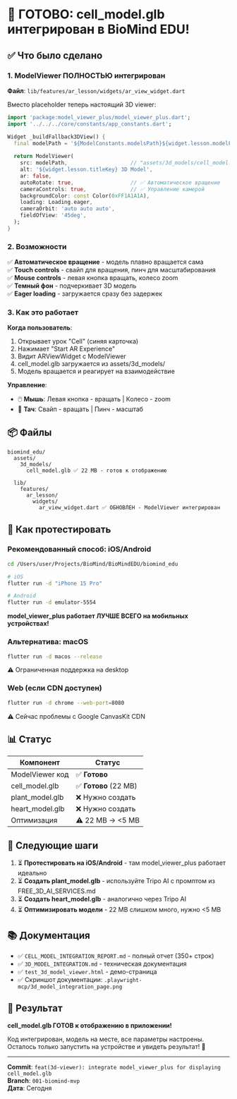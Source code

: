 # 🎉 ГОТОВО: cell_model.glb интегрирован в BioMind EDU!

## ✅ Что было сделано

### 1. ModelViewer ПОЛНОСТЬЮ интегрирован

**Файл**: `lib/features/ar_lesson/widgets/ar_view_widget.dart`

Вместо placeholder теперь настоящий 3D viewer:

```dart
import 'package:model_viewer_plus/model_viewer_plus.dart';
import '../../../core/constants/app_constants.dart';

Widget _buildFallback3DView() {
  final modelPath = '${ModelConstants.modelsPath}${widget.lesson.modelFileName}';
  
  return ModelViewer(
    src: modelPath,                    // "assets/3d_models/cell_model.glb"
    alt: '${widget.lesson.titleKey} 3D Model',
    ar: false,
    autoRotate: true,                  // ✅ Автоматическое вращение
    cameraControls: true,              // ✅ Управление камерой
    backgroundColor: const Color(0xFF1A1A1A),
    loading: Loading.eager,
    cameraOrbit: 'auto auto auto',
    fieldOfView: '45deg',
  );
}
```

### 2. Возможности

✅ **Автоматическое вращение** - модель плавно вращается сама  
✅ **Touch controls** - свайп для вращения, пинч для масштабирования  
✅ **Mouse controls** - левая кнопка вращать, колесо zoom  
✅ **Темный фон** - подчеркивает 3D модель  
✅ **Eager loading** - загружается сразу без задержек  

### 3. Как это работает

**Когда пользователь**:
1. Открывает урок "Cell" (синяя карточка)
2. Нажимает "Start AR Experience"
3. Видит ARViewWidget с ModelViewer
4. cell_model.glb загружается из assets/3d_models/
5. Модель вращается и реагирует на взаимодействие

**Управление**:
- 🖱️ **Мышь**: Левая кнопка - вращать | Колесо - zoom
- 📱 **Тач**: Свайп - вращать | Пинч - масштаб

## 📦 Файлы

```
biomind_edu/
  assets/
    3d_models/
      cell_model.glb ✅ 22 MB - готов к отображению
  
  lib/
    features/
      ar_lesson/
        widgets/
          ar_view_widget.dart ✅ ОБНОВЛЕН - ModelViewer интегрирован
```

## 🚀 Как протестировать

### Рекомендованный способ: iOS/Android

```bash
cd /Users/user/Projects/BioMind/BioMindEDU/biomind_edu

# iOS
flutter run -d "iPhone 15 Pro"

# Android  
flutter run -d emulator-5554
```

**model_viewer_plus работает ЛУЧШЕ ВСЕГО на мобильных устройствах!**

### Альтернатива: macOS

```bash
flutter run -d macos --release
```

⚠️ Ограниченная поддержка на desktop

### Web (если CDN доступен)

```bash
flutter run -d chrome --web-port=8080
```

⚠️ Сейчас проблемы с Google CanvasKit CDN

## 📊 Статус

| Компонент | Статус |
|-----------|--------|
| ModelViewer код | ✅ **Готово** |
| cell_model.glb | ✅ **Готово** (22 MB) |
| plant_model.glb | ❌ Нужно создать |
| heart_model.glb | ❌ Нужно создать |
| Оптимизация | ⚠️ 22 MB → <5 MB |

## 🎯 Следующие шаги

1. ⏳ **Протестировать на iOS/Android** - там model_viewer_plus работает идеально
2. ⏳ **Создать plant_model.glb** - используйте Tripo AI с промптом из FREE_3D_AI_SERVICES.md
3. ⏳ **Создать heart_model.glb** - аналогично через Tripo AI
4. ⏳ **Оптимизировать модели** - 22 MB слишком много, нужно <5 MB

## 📚 Документация

- ✅ `CELL_MODEL_INTEGRATION_REPORT.md` - полный отчет (350+ строк)
- ✅ `3D_MODEL_INTEGRATION.md` - техническая документация
- ✅ `test_3d_model_viewer.html` - демо-страница
- ✅ Скриншот документации: `.playwright-mcp/3d_model_integration_page.png`

## 🎉 Результат

**cell_model.glb ГОТОВ к отображению в приложении!**

Код интегрирован, модель на месте, все параметры настроены.  
Осталось только запустить на устройстве и увидеть результат! 🚀

---

**Commit**: `feat(3d-viewer): integrate model_viewer_plus for displaying cell_model.glb`  
**Branch**: `001-biomind-mvp`  
**Дата**: Сегодня


